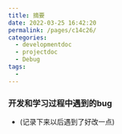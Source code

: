 ```yaml
---
title: 摘要
date: 2022-03-25 16:42:20
permalink: /pages/c14c26/
categories: 
  - developmentdoc
  - projectdoc
  - Debug
tags: 
  - 
---
```

### 开发和学习过程中遇到的bug
- (记录下来以后遇到了好改一点)